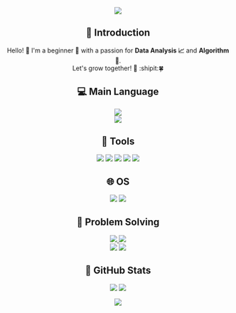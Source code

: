 <p align="center">
  <img src="https://capsule-render.vercel.app/api?type=waving&color=0:9796f0,100:fbc7d4&height=200&section=header&text=Hello%20World!&fontSize=50&fontColor=FFFFFF&fontAlignY=40" />
</p>

<h2 align="center">🌟 Introduction</h2>
<p align="center">
  Hello! 👋 I'm a beginner 🌱 with a passion for <strong>Data Analysis 📈</strong> and <strong>Algorithm 🔗</strong>.<br>
  Let's grow together! 🚀   :shipit:🍀
</p>

<h2 align="center">💻 Main Language</h2>
<p align="center">
  <img src="https://img.shields.io/badge/Python-3776AB?style=for-the-badge&logo=python&logoColor=white" />
  <br>
  <img src="https://github-readme-stats.vercel.app/api/top-langs/?username=h1nadesu&layout=compact&theme=react" />
</p>

<h2 align="center">🔧 Tools</h2>
<p align="center">
  <img src="https://img.shields.io/badge/Visual_Studio_Code-0078D4?style=for-the-badge&logo=visual%20studio%20code&logoColor=white" />
  <img src="https://img.shields.io/badge/PyCharm-000000.svg?&style=for-the-badge&logo=PyCharm&logoColor=white" />
  <img src="https://img.shields.io/badge/Notepad++-90E59A.svg?style=for-the-badge&logo=notepad%2B%2B&logoColor=black" />
  <img src="https://img.shields.io/badge/sublime_text-%23575757.svg?&style=for-the-badge&logo=sublime-text&logoColor=important" />
  <img src="https://img.shields.io/badge/Xcode-007ACC?style=for-the-badge&logo=Xcode&logoColor=white" />
</p>

<h2 align="center">🌐 OS</h2>
<p align="center">
  <img src="https://img.shields.io/badge/mac%20os-000000?style=for-the-badge&logo=apple&logoColor=white" />
  <img src="https://img.shields.io/badge/Windows-0078D6?style=for-the-badge&logo=windows&logoColor=white" />
</p>

<h2 align="center">🧩 Problem Solving</h2>
<p align="center">
  <a href="https://solved.ac/xoo0103" target="_blank">
    <img src="http://mazassumnida.wtf/api/v2/generate_badge?boj=xoo0103" />
  </a>
  <a href="https://solved.ac/iamyoung22" target="_blank">
    <img src="http://mazassumnida.wtf/api/v2/generate_badge?boj=iamyoung22" />
  </a>
  
  <br>

  <img src="http://mazandi.herokuapp.com/api?handle=xoo0103&theme=cold"/>
  <img src="http://mazandi.herokuapp.com/api?handle=iamyoung22&theme=warm"/>
  
</p>

<h2 align="center">📌 GitHub Stats</h2>
<p align="center">
  <img src="https://github-readme-stats.vercel.app/api?username=h1nadesu&show_icons=true&rank_icon=github&theme=react" />
  <img src="https://streak-stats.demolab.com?user=h1nadesu&theme=react" /></a>
</p>

<p align="center">
  <img src="https://capsule-render.vercel.app/api?type=rect&color=0:9796f0,100:fbc7d4&height=15&section=footer" />
</p>
